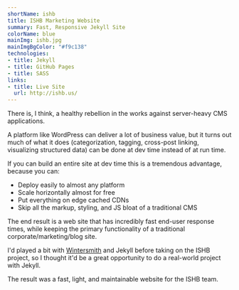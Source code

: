 ```yaml
---
shortName: ishb
title: ISHB Marketing Website
summary: Fast, Responsive Jekyll Site
colorName: blue
mainImg: ishb.jpg
mainImgBgColor: "#f9c138"
technologies:
- title: Jekyll
- title: GitHub Pages
- title: SASS
links:
- title: Live Site
  url: http://ishb.us/
---
```


There is, I think, a healthy rebellion in the works against server-heavy CMS applications.

A platform like WordPress can deliver a lot of business value, but it turns out much of what it does (categorization, tagging, cross-post linking, visualizing structured data) can be done at dev time instead of at run time.

If you can build an entire site at dev time this is a tremendous advantage, because you can:

* Deploy easily to almost any platform
* Scale horizontally almost for free
* Put everything on edge cached CDNs
* Skip all the markup, styling, and JS bloat of a traditional CMS

The end result is a web site that has incredibly fast end-user response times, while keeping the primary functionality of a traditional corporate/marketing/blog site.
 
I'd played a bit with [Wintersmith](http://wintersmith.io/) and Jekyll before taking on the ISHB project, so I thought it'd be a great opportunity to do a real-world project with Jekyll.

The result was a fast, light, and maintainable website for the ISHB team. 